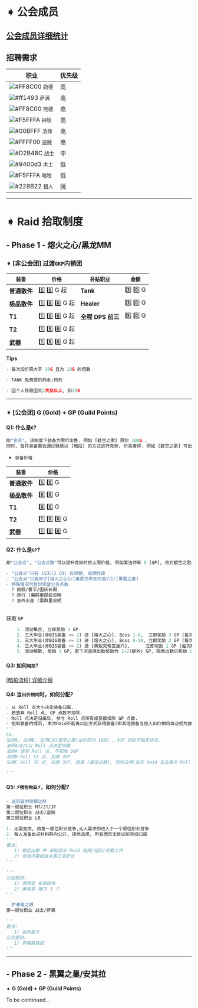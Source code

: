 # ➧ 公会成员
## [公会成员详细统计](https://github.com/Merryday-Hyjal/Guild-Info/projects/1 "公会成员详细统计")
## 招聘需求
|  职业 |  优先级 |
| ------------ | ------------ |
| ![#FF8C00](https://placehold.it/15/FF8C00/000000?text=+) `奶德`  | 高 |
| ![#ff1493](https://placehold.it/15/ff1493/000000?text=+) `萨满`  | 高 |
| ![#FF8C00](https://placehold.it/15/FF8C00/000000?text=+) `熊德`  | 高 |
| ![#F5FFFA](https://placehold.it/15/F5FFFA/000000?text=+) `神牧`  | 高 |
| ![#00BFFF](https://placehold.it/15/00BFFF/000000?text=+) `法师`  | 高 |
| ![#FFFF00](https://placehold.it/15/FFFF00/000000?text=+) `盗贼`  | 高 |
| ![#D2B48C](https://placehold.it/15/D2B48C/000000?text=+) `战士`  | 中 |
| ![#9400d3](https://placehold.it/15/9400d3/000000?text=+) `术士`  | 低 |
| ![#F5FFFA](https://placehold.it/15/F5FFFA/000000?text=+) `暗牧`  | 低 |
| ![#228B22](https://placehold.it/15/228B22/000000?text=+) `猎人`  | :u6e80: |




------------

# ➧ Raid 拾取制度

## - Phase 1 - 熔火之心/黑龙MM

### ➧ [非公会团] **过渡`GKP`内销团**

| `装备`  |  `价格` |  `补贴职业`  | `金额`  |
| ------------ | ------------ | ------------ | ------------ |
| **普通散件** | :five: :zero: G  起 | **Tank**  | :three: :zero: G  |
| **极品散件**| :one: :zero: :zero: G 起| **Healer**  | :three: :zero:  G |
| **T1**  | :one: :five: :zero: G 起| **全程** **DPS 前三**  | :five: :zero:  G |
| **T2**  | :one: :five: :zero: G 起|
| **武器** | :one: :five: :zero: G 起|

**Tips**
```python
- 每次加价需大于 10G 且为 10G 的倍数

- TANK 免费提供药水/药剂

- 因个人导致团灭2次及以上, 扣20G
```

------------


### ➧ [公会团] **G (Gold) + GP (Guild Points)**

#### **Q1:** 什么是`G`? 
```python
即"金币", 该制度下装备为限价出售. 例如 [碧空之歌] 限价 100G .
同时, 每件装备都会通过微信以 [暗拍] 的方式进行竞标, 价高者得. 例如 [碧空之歌] 可出价范围为 [1G - 100G]
```
- `装备价格`

| `装备`  |  `价格` | 
| ------------ | ------------ |
| **普通散件** | :five: :zero: G  |
| **极品散件**| :eight: :zero: G | 
| **T1**  | :eight: :zero: G | 
| **T2**  | :one: :zero: :zero: G |
| **武器** | :one: :zero: :zero: G |

#### **Q2:** 什么是`GP`?
```python
即"公会点", "公会点数"可以提升竞标时的上限价格, 例如某法师有 5 [GP], 他对碧空之歌最高可出价为 [100G + 5GP]
```
```diff
- "公会点"只有 15天(2 CD) 有效期, 逾期作废
- "公会点"只能用于[熔火之心]/[奥妮克希亚的巢穴]/[黑翼之巢]
- 特殊情况可暂时保留公会点数
  ? 病假/春节/国庆长假
  ? 旅行 (需群里提前说明
  ? 意外出差 (需群里说明
  
```
获取 `GP`
```python
    1. 活动集合, 立即奖励 1 GP
    2. 三大毕业(非BIS装备 <= 2) 进 [熔火之心], Boss 1-8,  立即奖励 3 GP (每次Raid有效)
    3. 三大毕业(非BIS装备 <= 2) 进 [熔火之心], Boss 9-10, 立即奖励 2 GP (每次Raid有效)
    4. 三大毕业(非BIS装备 <= 2) 进 [奥妮克希亚巢穴],      立即奖励 1 GP (每次Raid有效)
    5. 活动解散, 奖励 1 GP, 若下次连续出勤奖励为 1+2(额外) GP, 隔周出勤只奖励 1 GP, 连续两周未出勤作废
```

#### **Q3:** 如何`暗拍`?

[[暗拍流程] 详细介绍](https://github.com/Merryday-Hyjal/Guild-Info/blob/master/%E6%9A%97%E6%8B%8D%E6%B5%81%E7%A8%8B.md "[暗拍流程] 详细介绍")


#### **Q4:** 当`出价相同`时，如何分配?
```python
- 以 Roll 点大小决定装备归属.
- 若放弃 Roll 点, GP 点数不扣除.
- Roll 点决定归属后, 参与 Roll 点所有成员都扣除 GP 点数.
- 拾取装备的成员, 本次Raid不能再以此方式获得装备(即其他装备与他人出价相同自动视为放弃Roll点).
'''
Ex.
法师A, 法师B, 法师C对[碧空之歌]出价同为 103G , 3GP 则处于锁定状态.
法师A/B/C以 Roll 点决定归属
法师A 放弃 Roll 点, 不扣除 3GP 
法师B Roll 53 点, 扣除 3GP 
法师C Roll 78 点, 扣除 3GP, 拾取 [碧空之歌], 同时法师C该次 Raid 无法再次 Roll 点

'''
```
#### **Q5:** ⚡️`橙色物品`⚡️，如何分配?

```diff
- 逐风者的禁锢之颅
第一顺位职业 MT/2T/3T
第二顺位职业 战士/盗贼
第三顺位职业 LR
```
```python
1. 无需竞拍, 由第一顺位职业竞争,无人需求即进入下一个顺位职业竞争
2. 每人准备自述材料群内公开, 择优选择, 所有团员无异议即完成归属
'''
要求:
   1) 稳定出勤 并 承担部分 Raid 指挥/组织/后勤工作
   2) 有经济基础且从事正当职业
'''

'''
公会提供:
   1) 源质锭 全部提供
   2) 奥金锭 每CD 1 个
'''
```


```diff
- 萨弗隆之眼
第一顺位职业 战士/萨满
```
```python
'''
要求:
   1) 自负盈亏
公会提供:
   1) 萨弗隆铁锭
'''
```

------------


## - Phase 2 - 黑翼之巢/安其拉

➧ **G (Gold) + GP (Guild Points)**

To be continued...



